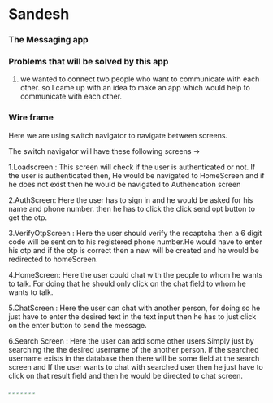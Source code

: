 #                                                            Sandesh

###                                                                                                                                      The Messaging app 

### Problems that will be solved by this app

1. we wanted to connect two people who want to communicate with each other. so I came up with an idea to make an app which would help to communicate with each other.

### Wire frame

Here we are using switch navigator to navigate between screens.

The switch navigator will have these  following screens →

1.Loadscreen : This screen will check if the user is authenticated or not. If the user is authenticated then, He would be navigated to HomeScreen and if he does not exist then he would be navigated  to Authencation screen

2.AuthScreen: Here the user has to sign in and he would be asked for his name and phone number. then he has to click the click send opt button to get the otp.

3.VerifyOtpScreen : Here the user should verify the recaptcha then a 6 digit code will be sent on to his registered phone number.He would have to enter his otp and if the otp is correct then a new will be created and he would be redirected to homeScreen.

4.HomeScreen: Here the user could chat with the people to whom he wants to talk. For doing that he should only click on the chat field to whom he wants to talk.

5.ChatScreen : Here the user can chat with another person, for doing so he just have to enter the desired text in the text input then he has to just click on the enter button to send the message.

6.Search Screen : Here the user can add some other users Simply just by searching the the desired username of the another person. If the searched username exists in the database then there will be some field at the search screen and If the user wants to chat with searched user then he just have to click on that result field and then he would be directed to chat screen.

<img src="D:\React native\Sandesh 2\ScreenShots\img1.jpeg" style="zoom:25%;" />

<img src="D:\React native\Sandesh 2\ScreenShots\img2.jpeg" style="zoom:25%;" />

<img src="D:\React native\Sandesh 2\ScreenShots\img3.jpeg" style="zoom:25%;" />

<img src="D:\React native\Sandesh 2\ScreenShots\img4.jpeg" style="zoom:25%;" />

<img src="D:\React native\Sandesh 2\ScreenShots\img5.jpeg" style="zoom:25%;" />

<img src="D:\React native\Sandesh 2\ScreenShots\img6.jpeg" style="zoom:25%;" />

<img src="D:\React native\Sandesh 2\ScreenShots\img7.jpeg" style="zoom:25%;" />

